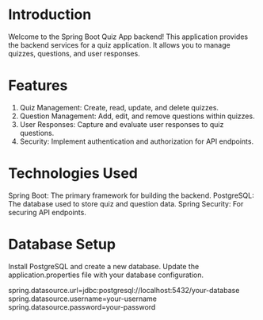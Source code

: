 # Introduction
Welcome to the Spring Boot Quiz App backend! This application provides the backend services for a quiz application. It allows you to manage quizzes, questions, and user responses.

# Features
1. Quiz Management: Create, read, update, and delete quizzes.
2. Question Management: Add, edit, and remove questions within quizzes.
3. User Responses: Capture and evaluate user responses to quiz questions.
4. Security: Implement authentication and authorization for API endpoints.

# Technologies Used
Spring Boot: The primary framework for building the backend.
PostgreSQL: The database used to store quiz and question data.
Spring Security: For securing API endpoints.

# Database Setup
Install PostgreSQL and create a new database.
Update the application.properties file with your database configuration.

spring.datasource.url=jdbc:postgresql://localhost:5432/your-database
spring.datasource.username=your-username
spring.datasource.password=your-password
